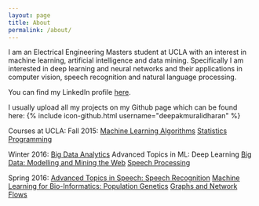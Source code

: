 ```yaml
---
layout: page
title: About
permalink: /about/
---
```


I am an Electrical Engineering Masters student at UCLA with an interest in machine learning, artificial intelligence
and data mining. Specifically I am interested in deep learning and neural networks and their applications in computer vision, speech recognition and natural language processing.

You can find my LinkedIn profile [here](https://www.linkedin.com/in/muralidharandeepak).

I usually upload all my projects on my Github page which can be found here:
{% include icon-github.html username="deepakmuralidharan" %}

Courses at UCLA:
Fall 2015:
[Machine Learning Algorithms](https://github.com/deepakmuralidharan/CS260-Machine-Learning-Algorithms)
[Statistics Programming](https://github.com/deepakmuralidharan/STATS202A-Statistics-Programming)

Winter 2016:
[Big Data Analytics](https://github.com/deepakmuralidharan/CS249-Yelp-Restaurant-Photo-Classification-Challenge)
Advanced Topics in ML: Deep Learning
[Big Data: Modelling and Mining the Web](https://github.com/deepakmuralidharan/EE239AS-Big-Data-Modelling-and-Mining-the-Web)
[Speech Processing](https://github.com/ShubhamAgarwal12/SpeechProcessing)

Spring 2016:
[Advanced Topics in Speech: Speech Recognition](https://github.com/ShubhamAgarwal12/Automatic-Speaker-Recognition)
[Machine Learning for Bio-Informatics: Population Genetics](https://github.com/deepakmuralidharan/CM229-Genotype-Imputation-using-Bidirectional-RNN)
[Graphs and Network Flows](https://github.com/deepakmuralidharan/EE232E-Graphs-and-Network-Flows)
